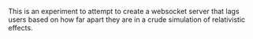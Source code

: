 This is an experiment to attempt to create a websocket server that lags users based on how far apart they are in a crude simulation of relativistic effects.